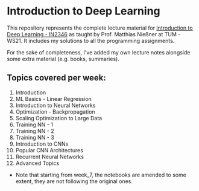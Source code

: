 # Introduction to Deep Learning


This repository represents the complete lecture material for [Introduction to Deep Learning - IN2346](https://niessner.github.io/I2DL/) as taught by Prof. Matthias Nießner at TUM - WS21. It includes my solutions to all the programming assignments.

For the sake of completeness, I've added my own lecture notes alongside some extra material (e.g. books, summaries).


Topics covered per week:
-----------------------------

1. Introduction
2. ML Basics - Linear Regression
3. Introduction to Neural Networks
4. Optimization - Backpropagation
5. Scaling Optimization to Large Data
6. Training NN - 1
7. Training NN - 2
8. Training NN - 3
9. Introduction to CNNs
10. Popular CNN Architectures
11. Recurrent Neural Networks
12. Advanced Topics

* Note that starting from week_7, the notebooks are amended to some extent, they are not following the original ones. 
